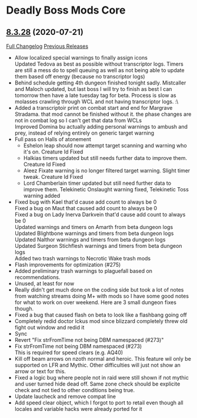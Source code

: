 # Deadly Boss Mods Core

## [8.3.28](https://github.com/DeadlyBossMods/DeadlyBossMods/tree/8.3.28) (2020-07-21)
[Full Changelog](https://github.com/DeadlyBossMods/DeadlyBossMods/compare/8.3.27...8.3.28) [Previous Releases](https://github.com/DeadlyBossMods/DeadlyBossMods/releases)

- Allow localized special warnings to finally assign icons  
    Updated Tedova as best as possible without transcriptor logs. Timers are still a mess do to spell queuing as well as not being able to update them based off energy (because no transcriptor logs)  
- Behind schedule getting 4th dungeon finished tonight sadly. Mistcaller and Maloch updated, but last boss I will try to finish as best I can tomorrow then have a late tuesday tag for beta. Process is slow as molasses crawling through WCL and not having transcriptor logs. :\  
- Added a transcriptoir print on combat start and end for Margrave Stradama. that mod cannot be finished without it. the phase changes are not in combat log so I can't get that data from WCLs  
    Improved Domina bu actually adding personal warnings to ambush and prey, instead of relying entirely on generic target warning  
- Full pass on Halls of atonement  
     - Eshelon leap should now attempt target scanning and warning who it's on. Creature Id Fixed  
     - Halkias timers updated but still needs further data to improve them. Creature Id Fixed  
     - Aleez Fixate warning is no longer filtered target warning. Slight timer tweak. Creature Id Fixed  
     - Lord Chamberlain timer updated but still need further data to improve them. Telekinetic Onslaught warning fixed, Telekinetic Toss warning added  
- Fixed bug with Kael that'd cause add count to always be 0  
    Fixed a bug on Maut that caused add count to always be 0  
    Fixed a bug on Lady Inerva Darkvein that'd cause add count to always be 0  
    Updated warnings and timers on Amarth from beta dungeon logs  
    Updated Blightbone warnings and timers from beta dungeon logs  
    Updated Nalthor warnings and timers from beta dungeon logs  
    Updated Surgeon Stichflesh warnings and timers from beta dungeon logs  
    Added two trash warnings to Necrotic Wake trash mods  
- Flash improvements for optimization (#275)  
- Added preliminary trash warnings to plaguefall based on recommendations.  
- Unused, at least for now  
- Really didn't get much done on the coding side but took a lot of notes from watching streams doing M+ with mods so I have some good notes for what to work on over weekend. Here are 3 small dungeon fixes though.  
- Fixed a bug that caused flash on beta to look like a flashbang going off  
- Completely redid doctor Ickus mod since blizzard completely threw old fight out window and redid it  
- Sync  
- Revert "Fix strFromTime not being DBM namespaced (#273)"  
- Fix strFromTime not being DBM namespaced (#273)  
    This is required for speed clears (e.g. AQ40)  
- Kill off beam arrows on nzoth normal and heroic. This feature wil only be supported on LFR and Mythic. Other difficulties will just not show an arrow or text for this.  
- Fixed a logic bug where people not in raid were still shown if not mythic and user turned hide dead off. Same zone check should be explicite check and not tied to other conditions being true.  
- Update laucheck and remove compat line  
- Add speed clear object, which I forgot to port to retail even though all locales and variable hacks were already ported for it  
